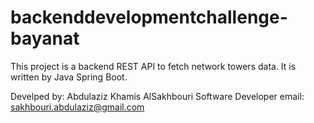 # backenddevelopmentchallenge-bayanat
 
This project is a backend REST API to fetch network towers data. It is written by Java Spring Boot.

Develped by:
Abdulaziz Khamis AlSakhbouri
Software Developer
email: sakhbouri.abdulaziz@gmail.com